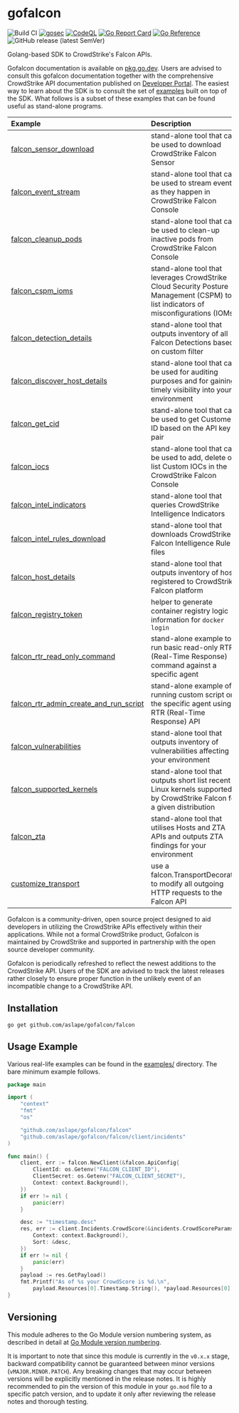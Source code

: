 # gofalcon
![Build CI](https://github.com/aslape/gofalcon/workflows/Build%20CI/badge.svg)
[![gosec](https://github.com/aslape/gofalcon/actions/workflows/gosec.yml/badge.svg)](https://github.com/aslape/gofalcon/actions/workflows/gosec.yml)
[![CodeQL](https://github.com/aslape/gofalcon/actions/workflows/codeql.yml/badge.svg)](https://github.com/aslape/gofalcon/actions/workflows/codeql.yml)
[![Go Report Card](https://goreportcard.com/badge/github.com/aslape/gofalcon)](https://goreportcard.com/report/github.com/aslape/gofalcon)
[![Go Reference](https://pkg.go.dev/badge/github.com/aslape/gofalcon.svg)](https://pkg.go.dev/github.com/aslape/gofalcon)
![GitHub release (latest SemVer)](https://img.shields.io/github/v/release/CrowdStrike/gofalcon)

Golang-based SDK to CrowdStrike's Falcon APIs.

Gofalcon documentation is available on [pkg.go.dev](https://pkg.go.dev/github.com/aslape/gofalcon). Users are advised to consult this gofalcon documentation together with the comprehensive CrowdStrike API documentation published on [Developer Portal](https://developer.crowdstrike.com/crowdstrike/docs). The easiest way to learn about the SDK is to consult the set of [examples](examples) built on top of the SDK. What follows is a subset of these examples that can be found useful as stand-alone programs.

| Example                                                                       | Description                                                                                                                         |
| :--------                                                                     | :------------                                                                                                                       |
| [falcon_sensor_download](examples/falcon_sensor_download)                     | stand-alone tool that can be used to download CrowdStrike Falcon Sensor                                                             |
| [falcon_event_stream](examples/falcon_event_stream)                           | stand-alone tool that can be used to stream events as they happen in CrowdStrike Falcon Console                                     |
| [falcon_cleanup_pods](examples/falcon_cleanup_pods)                           | stand-alone tool that can be used to clean-up inactive pods from CrowdStrike Falcon Console                                         |
| [falcon_cspm_ioms](examples/falcon_cspm_ioms)                                 | stand-alone tool that leverages CrowdStrike Cloud Security Posture Management (CSPM) to list indicators of misconfigurations (IOMs) |
| [falcon_detection_details](examples/falcon_detection_details)                 | stand-alone tool that outputs inventory of all Falcon Detections based on custom filter                                             |
| [falcon_discover_host_details](examples/falcon_discover_host_details)         | stand-alone tool that can be used for auditing purposes and for gaining timely visibility into your environment                     |
| [falcon_get_cid](examples/falcon_get_cid)                                     | stand-alone tool that can be used to get Customer ID based on the API key pair                                                      |
| [falcon_iocs](examples/falcon_iocs)                                           | stand-alone tool that can be used to add, delete or list Custom IOCs in the CrowdStrike Falcon Console                              |
| [falcon_intel_indicators](examples/falcon_intel_indicators)                   | stand-alone tool that queries CrowdStrike Intelligence Indicators                                                                   |
| [falcon_intel_rules_download](examples/falcon_intel_rules_download)           | stand-alone tool that downloads CrowdStrike Falcon Intelligence Rule files                                                          |
| [falcon_host_details](examples/falcon_host_details)                           | stand-alone tool that outputs inventory of hosts registered to CrowdStrike Falcon platform                                          |
| [falcon_registry_token](examples/falcon_registry_token)                       | helper to generate container registry logic information for `docker login`                                                          |
| [falcon_rtr_read_only_command](examples/falcon_rtr_read_only_command)         | stand-alone example to run basic read-only RTR (Real-Time Response) command against a specific agent                                |
| [falcon_rtr_admin_create_and_run_script](examples/falcon_rtr_admin_create_and_run_script) | stand-alone example of running custom script on the specific agent using RTR (Real-Time Response) API                               |
| [falcon_vulnerabilities](examples/falcon_vulnerabilities) | stand-alone tool that outputs inventory of vulnerabilities affecting your environment                                               |
| [falcon_supported_kernels](examples/falcon_supported_kernels)                 | stand-alone tool that outputs short list recent Linux kernels supported by CrowdStrike Falcon for a given distribution              |
| [falcon_zta](examples/falcon_zta)                                             | stand-alone tool that utilises Hosts and ZTA APIs and outputs ZTA findings for your environment                                     |
| [customize_transport](examples/customize_transport)                           | use a falcon.TransportDecorator to modify all outgoing HTTP requests to the Falcon API |

Gofalcon is a community-driven, open source project designed to aid developers in utilizing the CrowdStrike APIs effectively within their applications. While not a formal CrowdStrike product, Gofalcon is maintained by CrowdStrike and supported in partnership with the open source developer community.

Gofalcon is periodically refreshed to reflect the newest additions to the CrowdStrike API. Users of the SDK are advised to track the latest releases rather closely to ensure proper function in the unlikely event of an incompatible change to a CrowdStrike API.

## Installation
```
go get github.com/aslape/gofalcon/falcon
```

## Usage Example

Various real-life examples can be found in the [examples/](examples/) directory. The bare minimum example follows.

```go
package main

import (
	"context"
	"fmt"
	"os"

	"github.com/aslape/gofalcon/falcon"
	"github.com/aslape/gofalcon/falcon/client/incidents"
)

func main() {
	client, err := falcon.NewClient(&falcon.ApiConfig{
		ClientId: os.Getenv("FALCON_CLIENT_ID"),
		ClientSecret: os.Getenv("FALCON_CLIENT_SECRET"),
		Context: context.Background(),
	})
	if err != nil {
		panic(err)
	}

	desc := "timestamp.desc"
	res, err := client.Incidents.CrowdScore(&incidents.CrowdScoreParams{
		Context: context.Background(),
		Sort: &desc,
	})
	if err != nil {
		panic(err)
	}
	payload := res.GetPayload()
	fmt.Printf("As of %s your CrowdScore is %d.\n",
		payload.Resources[0].Timestamp.String(), *payload.Resources[0].Score)
}
```

## Versioning

This module adheres to the Go Module version numbering system, as described in detail at [Go Module version numbering](https://go.dev/doc/modules/version-numbers).

It is important to note that since this module is currently in the `v0.x.x` stage, backward compatibility cannot be guaranteed between minor versions (`vMAJOR.MINOR.PATCH`). Any breaking changes that may occur between versions will be explicitly mentioned in the release notes. It is highly recommended to pin the version of this module in your `go.mod` file to a specific patch version, and to update it only after reviewing the release notes and thorough testing.

